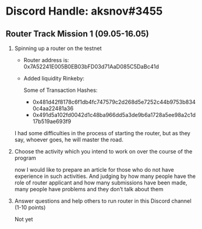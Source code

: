 # Discord Handle: aksnov#3455
## Router Track Mission 1 (09.05-16.05)

1) Spinning up a router on the testnet

    - Router address is: 0x7A52241E005B0EB03bFD03d71AaD085C5DaBc41d

    - Added liquidity Rinkeby: 

        Some of Transaction Hashes:    
        - 0x481d42f8178c6f1db4fc747579c2d268d5e7252c44b9753b8340c4aa22481a36
        - 0x491d5a102fd0042d1c48ba966dd5a3de9b6a1728a5ee98a2c1d17b519ae693f9
          


    I had some difficulties in the process of starting the router, but as they say, whoever goes, he will master the road.

2) Choose the activity which you intend to work on over the course of the program

   now I would like to prepare an article for those who do not have experience in such activities. And judging by how many people have the role of router applicant and how many submissions have been made, many people have problems and they don’t talk about them

3) Answer questions and help others to run router in this Discord channel (1-10 points)

    Not yet 
